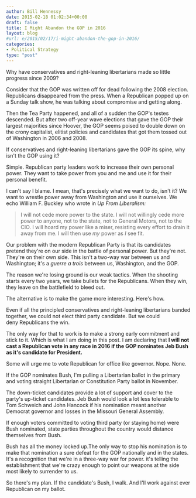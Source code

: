 ```yaml
---
author: Bill Hennessy
date: 2015-02-18 01:02:34+00:00
draft: false
title: I Might Abandon the GOP in 2016
layout: blog
#url: e/2015/02/17/i-might-abandon-the-gop-in-2016/
categories:
- Political Strategy
type: "post"
---
```


Why have conservatives and right-leaning libertarians made so little progress since 2009?

Consider that the GOP was written off for dead following the 2008 election. Republicans disappeared from the press. When a Republican popped up on a Sunday talk show, he was talking about compromise and getting along.

Then the Tea Party happened, and all of a sudden the GOP's testes descended. But after two off-year wave elections that gave the GOP their largest majorities since Hoover, the GOP seems poised to double down on the crony capitalist, elitist policies and candidates that got them tossed out of Washington in 2006 and 2008.

If conservatives and right-leaning libertarians gave the GOP its spine, why isn't the GOP using it?

Simple. Republican party leaders work to increase their own personal power. They want to take power from you and me and use it for their personal benefit.

I can't say I blame. I mean, that's precisely what we want to do, isn't it? We want to wrestle power away from Washington and use it ourselves. We echo William F. Buckley who wrote in _Up From Liberalism:_



> I will not cede more power to the state. I will not willingly cede more power to anyone, not to the state, not to General Motors, not to the CIO. I will hoard my power like a miser, resisting every effort to drain it away from me. I will then use _my_ power as _I_ see fit.



Our problem with the modern Republican Party is that its candidates pretend they're on our side in the battle of personal power. But they're not. They're on their own side. This isn't a two-way war between us and Washington; it's a _guerre a trois_ between us, Washington, and the GOP.

The reason we're losing ground is our weak tactics. When the shooting starts every two years, we take bullets for the Republicans. When they win, they leave on the battlefield to bleed out.

The alternative is to make the game more interesting. Here's how.

Even if all the principled conservatives and right-leaning libertarians banded together, we could not elect third party candidate. But we could deny Republicans the win.

The only way for that to work is to make a strong early commitment and stick to it. Which is what I am doing in this post. I am declaring that **I will not cast a Republican vote in any race in 2016 if the GOP nominates Jeb Bush as it's candidate for President.**

Some will urge me to vote Republican for office like governor. Nope. None.

If the GOP nominates Bush, I'm pulling a Libertarian ballot in the primary and voting straight Libertarian or Constitution Party ballot in November.

The down-ticket candidates provide a lot of support and cover to the party's up-ticket candidates. Jeb Bush would look a lot less tolerable to Tom Schweich and John Hancock if his nomination meant another Democrat governor and losses in the Missouri General Assembly.

If enough voters committed to voting third party (or staying home) were Bush nominated, state parties throughout the country would distance themselves from Bush.

Bush has all the money locked up.The only way to stop his nomination is to make that nomination a sure defeat for the GOP nationally and in the states. It's a recognition that we're in a three-way war for power. it's telling the establishment that we're crazy enough to point our weapons at the side most likely to surrender to us.

So there's my plan. If the candidate's Bush, I walk. And I'll work against ever Republican on my ballot.


